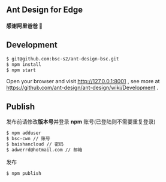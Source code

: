 ## Ant Design for Edge
#### 感谢阿里爸爸 🙏

## Development

```bash
$ git@github.com:bsc-s2/ant-design-bsc.git
$ npm install
$ npm start
```

Open your browser and visit http://127.0.0.1:8001 , see more at https://github.com/ant-design/ant-design/wiki/Development .

## Publish
发布前请修改**版本号**并登录 **npm** 账号(已登陆则不需要重复登录)
```bash
$ npm adduser
$ bsc-cwn // 账号
$ baishancloud // 密码
$ adwerrd@hotmail.com // 邮箱
```

发布
```bash
$ npm publish
```

